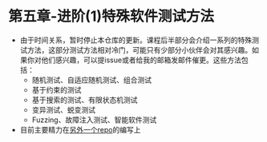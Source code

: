 # 第五章-进阶\(1\)特殊软件测试方法

* 由于时间关系，暂时停止本仓库的更新。课程后半部分会介绍一系列的特殊测试方法，这部分测试方法相对冷门，可能只有少部分小伙伴会对其感兴趣。如果你对他们感兴趣，可以提issue或者给我的邮箱发邮件催更。这些方法包括：
  * 随机测试、自适应随机测试、组合测试
  * 基于约束的测试 
  * 基于搜索的测试、有限状态机测试
  * 变异测试、蜕变测试
  * Fuzzing、故障注入测试、智能软件测试
* 目前主要精力在[另外一个repo](https://github.com/RangerNJU/Static-Program-Analysis-Book)的编写上

